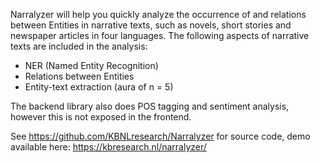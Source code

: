 Narralyzer will help you quickly analyze the occurrence of and relations between Entities in narrative texts, such as novels, short stories and newspaper articles in four languages. The following aspects of narrative texts are included in the analysis:

- NER (Named Entity Recognition)
- Relations between Entities
- Entity-text extraction (aura of n = 5)


The backend library also does POS tagging and sentiment analysis, however this is not exposed in the frontend.


See https://github.com/KBNLresearch/Narralyzer for source code, demo available here: https://kbresearch.nl/narralyzer/

